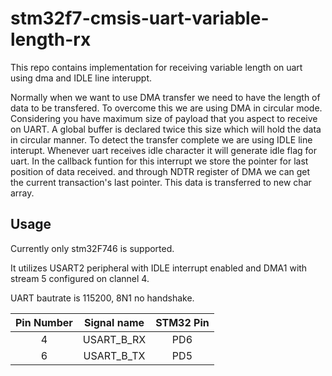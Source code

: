 # stm32f7-cmsis-uart-variable-length-rx
This repo contains implementation for receiving variable length on uart using dma and IDLE line interuppt.

Normally when we want to use DMA transfer we need to have the length of data to be transfered. To overcome this we are using DMA in circular mode. Considering you have maximum size of payload that you aspect to receive on UART. A global buffer is declared twice this size which will hold the data in circular manner. To detect the transfer complete we are using IDLE line interupt. Whenever uart receives idle character it will generate idle flag for uart. In the callback funtion for this interrupt we store the pointer for last position of data received. and through NDTR register of DMA we can get the current transaction's last pointer. This data is transferred to new char array.

## Usage
Currently only stm32F746 is supported.

It utilizes USART2 peripheral with IDLE interrupt enabled and DMA1 with stream 5 configured on clannel 4.

UART bautrate is 115200, 8N1 no handshake.

  | Pin Number | Signal name | STM32 Pin |
  | :---:        |     :---:      |       :---:   |
  |			4 		 | USART_B_RX  | 		 PD6	 |
  | 		6 		 | USART_B_TX	 | 		 PD5	 |

